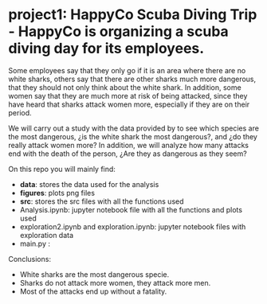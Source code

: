 # project1: HappyCo Scuba Diving Trip - HappyCo is organizing a scuba diving day for its employees.

Some employees say that they only go if it is an area where there are no white sharks, others say that there are other sharks much more dangerous, that they should not only think about the white shark. In addition, some women say that they are much more at risk of being attacked, since they have heard that sharks attack women more, especially if they are on their period. 

We will carry out a study with the data provided by to see which species are the most dangerous, ¿is the white shark the most dangerous?, and ¿do they really attack women more? In addition, we will analyze how many attacks end with the death of the person, ¿Are they as dangerous as they seem?

On this repo you will mainly find:
- **data**: stores the data used for the analysis
- **figures**: plots png files
- **src**: stores the src files with all the functions used
- Analysis.ipynb: jupyter notebook file with all the functions and plots used
- exploration2.ipynb and exploration.ipynb: jupyter notebook files with exploration data
- main.py :

Conclusions: 
- White sharks are the most dangerous specie. 
- Sharks do not attack more women, they attack more men. 
- Most of the attacks end up without a fatality. 
